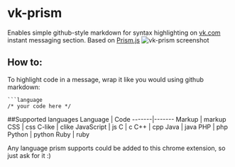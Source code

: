 # vk-prism
Enables simple github-style markdown for syntax highlighting on [vk.com](http://vk.com/) instant messaging section. Based on [Prism.js](http://prismjs.com/)
![vk-prism screenshot]()

## How to:
To highlight code in a message, wrap it like you would using github markdown:

```
```language
/* your code here */
```


##Supported languages
Language | Code
-------|-------
Markup | markup
CSS | css
C-like | clike
JavaScript | js
C | c
C++ | cpp 
Java | java
PHP | php
Python | python
Ruby | ruby

Any language prism supports could be added to this chrome extension, so just ask for it :)